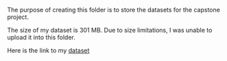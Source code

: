The purpose of creating this folder is to store the datasets for the capstone project.

The size of my dataset is 301 MB. 
Due to size limitations, I was unable to upload it into this folder.

Here is the link to my [dataset](https://www.kaggle.com/datasets/arhamrumi/amazon-product-reviews)
